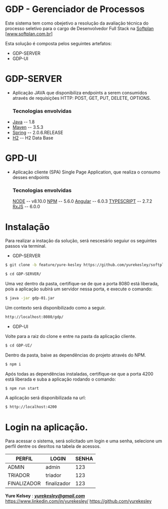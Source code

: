 # GDP - Gerenciador de Processos

Este sistema tem como obejetivo a resolução da avaliação técnica do processo seletivo para o cargo de Desenvolvedor Full Stack na [Softplan](https://www.softplan.com.br/) [www.softplan.com.br]

Esta solução é composta pelos seguintes artefatos:

  - GDP-SERVER
  - GDP-UI
  
# GDP-SERVER
-   Aplicação JAVA que disponibiliza endpoints a serem consumidos através de requisições HTTP: POST, GET, PUT, DELETE, OPTIONS. 

    ### Tecnologias envolvidas
* [Java]  -- 1.8
* [Maven] --  3.5.3
* [Spring]  -- 2.0.6.RELEASE
* [H2] -- H2 Data Base

# GPD-UI
-   Aplicação cliente (SPA) Single Page Application, que realiza o consumo desses endpoints
    ### Tecnologias envolvidas
    [NODE] -- v8.10.0
    [NPM] -- 5.6.0
    [Angular] -- 6.0.3
    [TYPESCRIPT] -- 2.7.2
    [RxJS] -- 6.0.0

   [dill]: <https://github.com/yurekesley>
   
   [Java]: <https://www.java.com/pt_BR/>
   [Spring]: <https://spring.io/projects/spring-boot>
   [Maven]: <https://maven.apache.org/>
   [H2]: <http://www.h2database.com/html/main.html>
   
   [NODE]: <https://nodejs.org/en/>
   [NPM]: <https://www.npmjs.com/>
   [Angular]: <https://angular.io/>
   [TYPESCRIPT]: <https://www.typescriptlang.org/>
   [RxJS]: <http://reactivex.io/>
   
#   Instalação
Para realizar a instação da solução, será nescesário seguiur os seguintes passos via terminal.
*  GDP-SERVER
```sh
$ git clone -b feature/yure-kesley https://github.com/yurekesley/softplan-desafio-fullstack.git
```
```sh
$ cd GDP-SERVER/
```

Uma vez dentro da pasta, certifique-se de que a porta 8080 está liberada, pois a aplicação subirá um servidor nessa porta, e execute o comando:

```sh
$ java -jar gdp-01.jar
```

Um contexto será disponibilizado como a seguir.

 ```sh
http://localhost:8080/gdp/
```

*  GDP-UI

Volte para a raiz do clone e entre na pasta da aplicação cliente.

```sh
$ cd GDP-UI/
```

Dentro da pasta, baixe as dependências do projeto através do NPM.

```sh
$ npm i
```

Após todas as dependências instaladas, certifique-se que a porta 4200 está liberada e  suba a aplicação rodando o comando: 
```sh
$ npm run start
```

A aplicação será disponibilizada na url:

```sh
$ http://localhost:4200
```

#   Login na aplicação.

Para acessar o sistema, será solicitado um login e uma senha, selecione um perfil dentre os desritos na tabela de acessos.


| PERFIL            | LOGIN                     | SENHA  |
| ------            | ------                    |------  |
|ADMIN              |admin                      |123     |
|TRIADOR            |triador                    |123     |
|FINALIZADOR        |finalizador                |123     |



**Yure Kelsey**  : ***yurekesley@gmail.com***
https://www.linkedin.com/in/yurekesley/
https://github.com/yurekesley





    